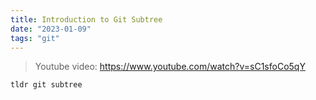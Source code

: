 ```yaml
---
title: Introduction to Git Subtree
date: "2023-01-09"
tags: "git"
---
```


> Youtube video: https://www.youtube.com/watch?v=sC1sfoCo5qY

```bash
tldr git subtree
```
